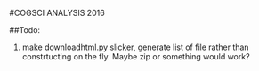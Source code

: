 #COGSCI ANALYSIS 2016

##Todo:

1. make downloadhtml.py slicker, generate list of file rather than constrtucting on the fly. Maybe zip or something would work?